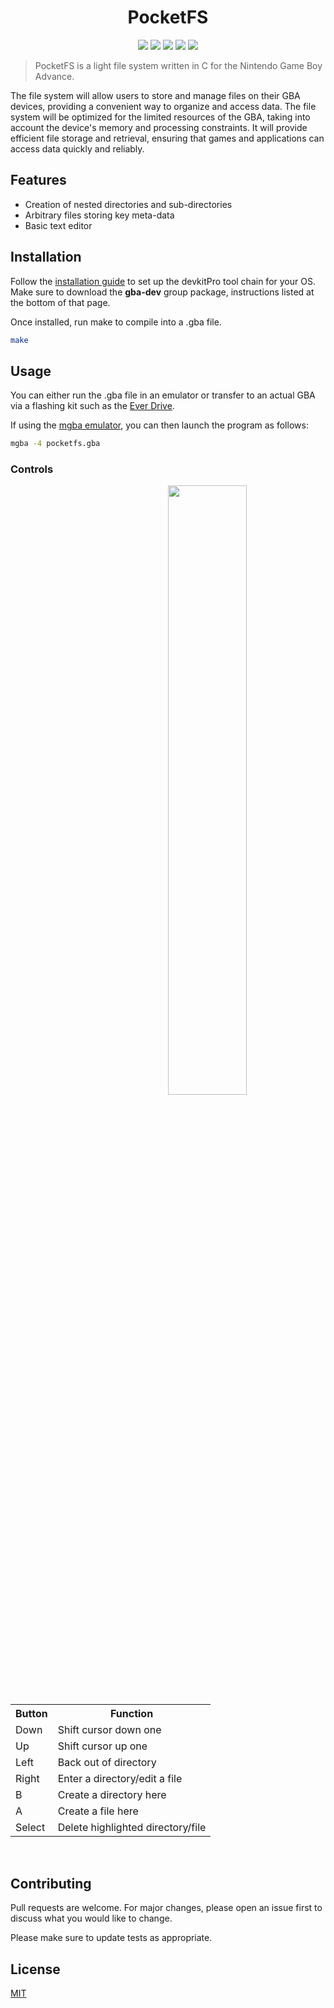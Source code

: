 <h1 align="center">PocketFS</h1>
<p align="center">
    <img src="https://img.shields.io/badge/version-0.5.0-blue" />
    <img src="https://img.shields.io/badge/License-MIT-yellow" />
    <img src="https://img.shields.io/badge/Platform-GBA-green" />
    <img src="https://img.shields.io/badge/Language-C-orange" />
    <img src="https://img.shields.io/badge/Contributors-1-blueviolet" />
</p>

>PocketFS is a light file system written in C for the Nintendo Game Boy Advance.

The file system will allow users to store and manage files on their GBA devices, providing a convenient way to organize and access data. The file system will be optimized for the limited resources of the GBA, taking into account the device's memory and processing constraints. It will provide efficient file storage and retrieval, ensuring that games and applications can access data quickly and reliably.

## Features
- Creation of nested directories and sub-directories
- Arbitrary files storing key meta-data
- Basic text editor

## Installation
Follow the [installation guide](https://devkitpro.org/wiki/devkitPro_pacman) to set up the devkitPro tool chain for your OS. Make sure to download the **gba-dev** group package, instructions listed at the bottom of that page.

Once installed, run make to compile into a .gba file.


```bash
make
```

## Usage
You can either run the .gba file in an emulator or transfer to an actual GBA via a flashing kit such as the [Ever Drive](https://krikzz.com/our-products/cartridges/everdrive-gba-mini.html).

If using the [mgba emulator](https://mgba.io/downloads.html), you can then launch the program as follows:

```bash
mgba -4 pocketfs.gba
```
### Controls
<div>
<img src="https://i.imgur.com/aMDGG1k.png" width="50%" align="right">

<table>
    <tr>
        <th>Button</th>
        <th>Function</th>
    </tr>
    <tr>
        <td>Down</td>
        <td>Shift cursor down one</td>
    </tr>
    <tr>
        <td>Up</td>
        <td>Shift cursor up one</td>
    </tr>
    <tr>
        <td>Left</td>
        <td>Back out of directory</td>
    </tr>
    <tr>
        <td>Right</td>
        <td>Enter a directory/edit a file</td>
    </tr>
    <tr>
        <td>B</td>
        <td>Create a directory here</td>
    </tr>
    <tr>
        <td>A</td>
        <td>Create a file here</td>
    </tr>
    <tr>
        <td>Select</td>
        <td>Delete highlighted directory/file</td>
    </tr>
</table>
</div>
<br clear="right"/>

## Contributing

Pull requests are welcome. For major changes, please open an issue first
to discuss what you would like to change.

Please make sure to update tests as appropriate.

## License

[MIT](https://choosealicense.com/licenses/mit/)
